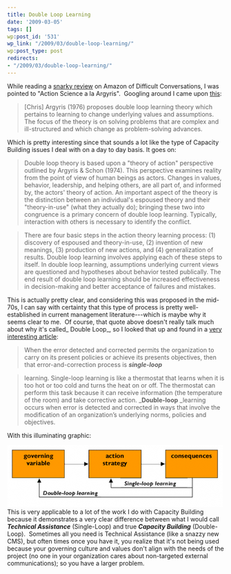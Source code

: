 ```yaml
---
title: Double Loop Learning
date: '2009-03-05'
tags: []
wp:post_id: '531'
wp_link: "/2009/03/double-loop-learning/"
wp:post_type: post
redirects:
- "/2009/03/double-loop-learning/"
---
```


While reading a [snarky review](http://www.amazon.com/review/R3SH49SV19FRVH/ref=cm_cr_rdp_perm) on Amazon of Difficult Conversations, I was pointed to "Action Science a la Argyris".  Googling around I came upon [this](http://tip.psychology.org/argyris.html):

>

> [Chris] Argyris (1976) proposes double loop learning theory which pertains to learning to change underlying values and assumptions. The focus of the theory is on solving problems that are complex and ill-structured and which change as problem-solving advances.

Which is pretty interesting since that sounds a lot like the type of Capacity Building issues I deal with on a day to day basis. It goes on:

>

> Double loop theory is based upon a "theory of action" perspective outlined by Argyris & Schon (1974). This perspective examines reality from the point of view of human beings as actors. Changes in values, behavior, leadership, and helping others, are all part of, and informed by, the actors' theory of action. An important aspect of the theory is the distinction between an individual's espoused theory and their "theory-in-use" (what they actually do); bringing these two into congruence is a primary concern of double loop learning. Typically, interaction with others is necessary to identify the conflict.

> There are four basic steps in the action theory learning process: (1) discovery of espoused and theory-in-use, (2) invention of new meanings, (3) production of new actions, and (4) generalization of results. Double loop learning involves applying each of these steps to itself. In double loop learning, assumptions underlying current views are questioned and hypotheses about behavior tested publically. The end result of double loop learning should be increased effectiveness in decision-making and better acceptance of failures and mistakes.

This is actually pretty clear, and considering this was proposed in the mid-70s, I can say with certainty that this type of process is pretty well-established in current management literature---which is maybe why it seems clear to me.  Of course, that quote above doesn't really talk much about why it's called_ Double Loop_, so I looked that up and found in a [very interesting article](http://www.infed.org/thinkers/argyris.htm):

>

> When the error detected and corrected permits the organization to carry on its present policies or achieve its presents objectives, then that error-and-correction process is **_single-loop_**

> learning. Single-loop learning is like a thermostat that learns when it is too hot or too cold and turns the heat on or off. The thermostat can perform this task because it can receive information (the temperature of the room) and take corrective action. _**Double-loop** _learning occurs when error is detected and corrected in ways that involve the modification of an organization’s underlying norms, policies and objectives.

With this illuminating graphic:

![Double Loop](2009-03-05-Double-Loop-Learning/doubleloop-500x143.png "Double Loop") This is very applicable to a lot of the work I do with Capacity Building because it demonstrates a very clear difference between what I would call **_Technical Assistance_** (Single-Loop) and true **_Capacity Building_** (Double-Loop).  Sometimes all you need is Technical Assistance (like a snazzy new CMS), but often times once you have it, you realize that it's not being used because your governing culture and values don't align with the needs of the project (no one in your organization cares about non-targeted external communications); so you have a larger problem.
